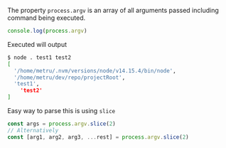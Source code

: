 The property `process.argv` is an array of all arguments passed including command being executed.

```js
console.log(process.argv)
```

Executed will output

```bash
$ node . test1 test2
[
  '/home/metru/.nvm/versions/node/v14.15.4/bin/node',
  '/home/metru/dev/repo/projectRoot',
  'test1',
	'test2'
]
```

Easy way to parse this is using `slice`

```js
const args = process.argv.slice(2)
// Alternatively
const [arg1, arg2, arg3, ...rest] = process.argv.slice(2)
```